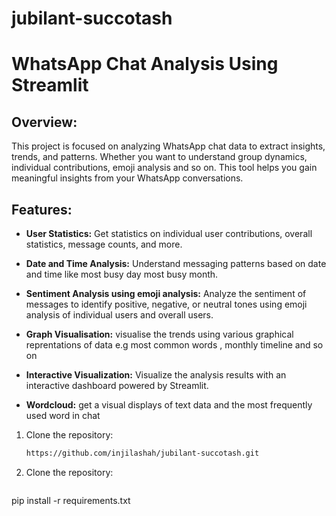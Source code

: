 # jubilant-succotash
# WhatsApp Chat Analysis Using Streamlit

## Overview:

This project is focused on analyzing WhatsApp chat data to extract insights, trends, and patterns. 
Whether you want to understand group dynamics, individual contributions, emoji analysis and so on.
This tool helps you gain meaningful insights from your WhatsApp conversations.

## Features:

- **User Statistics:**  Get statistics on individual user contributions, overall statistics, message counts, and more.
 
- **Date and Time Analysis:**  Understand messaging patterns based on date and time like most busy day most busy month.

- **Sentiment Analysis using emoji analysis:**  Analyze the sentiment of messages to identify positive, negative, or neutral tones  using emoji analysis of individual users and overall users.
 
- **Graph Visualisation:** visualise the trends using various graphical reprentations of data e.g most common words , monthly timeline and so on

- **Interactive Visualization:**  Visualize the analysis results with an interactive dashboard powered by Streamlit.
  
- **Wordcloud:**  get a visual displays of text data and the  most frequently used word in chat





1. Clone the repository:

   ```bash
   https://github.com/injilashah/jubilant-succotash.git

2. Clone the repository:

   ```bash
  pip install -r requirements.txt







